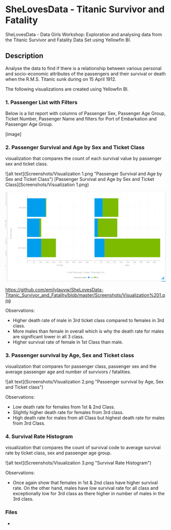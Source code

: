 # SheLovesData - Titanic Survivor and Fatality

SheLovesData - Data Girls Workshop: Exploration and analysing data from the Titanic Survivor and Fatality Data Set using Yellowfin BI.

## Description
Analyse the data to find if there is a relationship between various personal and socio-economic attributes of the passengers and their survival or death when the R.M.S. Titanic sunk during on 15 April 1912.

The following visualizations are created using Yellowfin BI.

### 1. Passenger List with Filters
Below is a list report with columns of Passenger Sex, Passenger Age Group, Ticket Number, Passenger Name and filters for Port of Embarkation and Passenger Age Group.

[image]

### 2. Passenger Survival and Age by Sex and Ticket Class
visualization that compares the count of each survival value by passenger sex and ticket class.

![alt text](Screenshots/Visualization 1.png "Passenger Survival and Age by Sex and Ticket Class")
[Passenger Survival and Age by Sex and Ticket Class](Screenshots/Visualization 1.png)

![alt text](Screenshots/Visualization%201.png "Description goes here")

https://github.com/emilylauyw/SheLovesData-Titanic_Survivor_and_Fatality/blob/master/Screenshots/Visualization%201.png

Observations:
- Higher death rate of male in 3rd ticket class compared to females in 3rd class.
- More males than female in overall which is why the death rate for males are significant lower in all 3 class.
- Higher survival rate of female in 1st Class than male.

### 3. Passenger survival by Age, Sex and Ticket class
visualization that compares for passenger class, passenger sex and the average passenger age and number of survivors / fatalities.

![alt text](Screenshots/Visualization 2.png "Passenger survival by Age, Sex and Ticket class")

Observations:
- Low death rate for females from 1st & 2nd Class.
- Slightly higher death rate for females from 3rd class.
- High death rate for males from all Class but highest death rate for males from 3rd Class.

### 4.  Survival Rate Histogram
visualization that compares the count of survival code to average survival rate by ticket class, sex and passenger age group.

![alt text](Screenshots/Visualization 3.png "Survival Rate Histogram")

Observations:
- Once again show that females in 1st & 2nd class have higher survival rate. On the other hand, males have low survival rate for all class and exceptionally low for 3rd class as there higher in number of males in the 3rd class.

### Files
-
